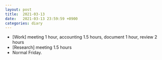 ```yaml
---
layout: post
title:  2021-03-13
date:   2021-03-13 23:59:59 +0900
categories: diary
---
```


- [Work] meeting 1 hour, accounting 1.5 hours, document 1 hour, review 2 hours
- [Research] meeting 1.5 hours
- Normal Friday.
